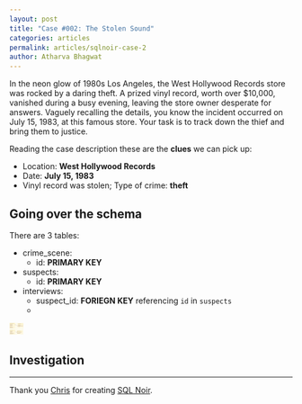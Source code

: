 ```yaml
---
layout: post
title: "Case #002: The Stolen Sound"
categories: articles
permalink: articles/sqlnoir-case-2
author: Atharva Bhagwat
---
```


In the neon glow of 1980s Los Angeles, the West Hollywood Records store was rocked by a daring theft. A prized vinyl record, worth over $10,000, vanished during a busy evening, leaving the store owner desperate for answers. Vaguely recalling the details, you know the incident occurred on July 15, 1983, at this famous store. Your task is to track down the thief and bring them to justice.

Reading the case description these are the **clues** we can pick up:

- Location: **West Hollywood Records**
- Date: **July 15, 1983**
- Vinyl record was stolen; Type of crime: **theft**

## Going over the schema

There are 3 tables:

- crime_scene:
  - id: **PRIMARY KEY**
- suspects:
  - id: **PRIMARY KEY**
- interviews:
  - suspect_id: **FORIEGN KEY** referencing `id` in `suspects`
  -
<!-- markdownlint-disable-next-line MD033 -->
<img src='/assets/images/articles/sqlnoir_case2/schema.png' alt='case2_schema' width="25">

## Investigation

----

Thank you [Chris](https://github.com/hristo2612) for creating [SQL Noir](https://www.sqlnoir.com/).
